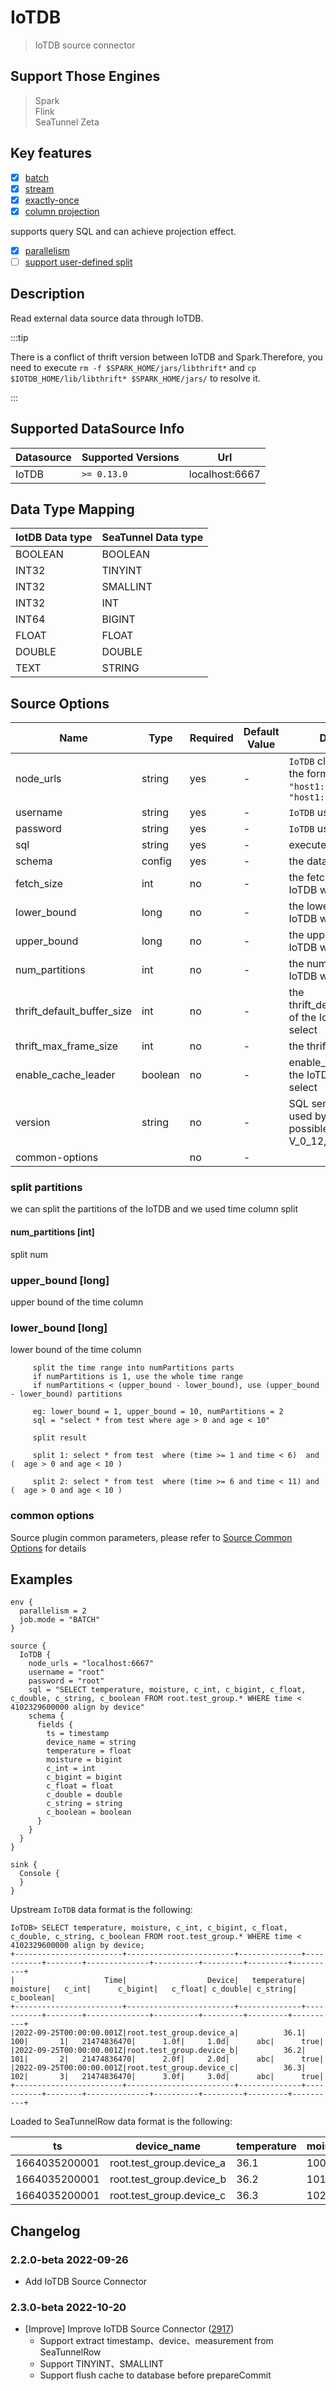 # IoTDB

> IoTDB source connector

## Support Those Engines

> Spark<br/>
> Flink<br/>
> SeaTunnel Zeta<br/>

## Key features

- [x] [batch](../../concept/connector-v2-features.md)
- [x] [stream](../../concept/connector-v2-features.md)
- [x] [exactly-once](../../concept/connector-v2-features.md)
- [x] [column projection](../../concept/connector-v2-features.md)

supports query SQL and can achieve projection effect.

- [x] [parallelism](../../concept/connector-v2-features.md)
- [ ] [support user-defined split](../../concept/connector-v2-features.md)

## Description

Read external data source data through IoTDB.

:::tip

There is a conflict of thrift version between IoTDB and Spark.Therefore, you need to execute `rm -f $SPARK_HOME/jars/libthrift*` and `cp $IOTDB_HOME/lib/libthrift* $SPARK_HOME/jars/` to resolve it.

:::

## Supported DataSource Info

| Datasource | Supported Versions |      Url       |
|------------|--------------------|----------------|
| IoTDB      | `>= 0.13.0`        | localhost:6667 |

## Data Type Mapping

| IotDB Data type | SeaTunnel Data type |
|-----------------|---------------------|
| BOOLEAN         | BOOLEAN             |
| INT32           | TINYINT             |
| INT32           | SMALLINT            |
| INT32           | INT                 |
| INT64           | BIGINT              |
| FLOAT           | FLOAT               |
| DOUBLE          | DOUBLE              |
| TEXT            | STRING              |

## Source Options

|            Name            |  Type   | Required | Default Value |                                    Description                                     |
|----------------------------|---------|----------|---------------|------------------------------------------------------------------------------------|
| node_urls                  | string  | yes      | -             | `IoTDB` cluster address, the format is `"host1:port"` or `"host1:port,host2:port"` |
| username                   | string  | yes      | -             | `IoTDB` user username                                                              |
| password                   | string  | yes      | -             | `IoTDB` user password                                                              |
| sql                        | string  | yes      | -             | execute sql statement                                                              |
| schema                     | config  | yes      | -             | the data schema                                                                    |
| fetch_size                 | int     | no       | -             | the fetch_size of the IoTDB when you select                                        |
| lower_bound                | long    | no       | -             | the lower_bound of the IoTDB when you select                                       |
| upper_bound                | long    | no       | -             | the upper_bound of the IoTDB when you select                                       |
| num_partitions             | int     | no       | -             | the num_partitions of the IoTDB when you select                                    |
| thrift_default_buffer_size | int     | no       | -             | the thrift_default_buffer_size of the IoTDB when you select                        |
| thrift_max_frame_size      | int     | no       | -             | the thrift max frame size                                                          |
| enable_cache_leader        | boolean | no       | -             | enable_cache_leader of the IoTDB when you select                                   |
| version                    | string  | no       | -             | SQL semantic version used by the client, The possible values are: V_0_12, V_0_13   |
| common-options             |         | no       | -             |                                                                                    |

### split partitions

we can split the partitions of the IoTDB and we used time column split

#### num_partitions [int]

split num

### upper_bound [long]

upper bound of the time column

### lower_bound [long]

lower bound of the time column

```
     split the time range into numPartitions parts
     if numPartitions is 1, use the whole time range
     if numPartitions < (upper_bound - lower_bound), use (upper_bound - lower_bound) partitions
     
     eg: lower_bound = 1, upper_bound = 10, numPartitions = 2
     sql = "select * from test where age > 0 and age < 10"
     
     split result

     split 1: select * from test  where (time >= 1 and time < 6)  and (  age > 0 and age < 10 )
     
     split 2: select * from test  where (time >= 6 and time < 11) and (  age > 0 and age < 10 )

```

### common options

Source plugin common parameters, please refer to [Source Common Options](common-options.md) for details

## Examples

```hocon
env {
  parallelism = 2
  job.mode = "BATCH"
}

source {
  IoTDB {
    node_urls = "localhost:6667"
    username = "root"
    password = "root"
    sql = "SELECT temperature, moisture, c_int, c_bigint, c_float, c_double, c_string, c_boolean FROM root.test_group.* WHERE time < 4102329600000 align by device"
    schema {
      fields {
        ts = timestamp
        device_name = string
        temperature = float
        moisture = bigint
        c_int = int
        c_bigint = bigint
        c_float = float
        c_double = double
        c_string = string
        c_boolean = boolean
      }
    }
  }
}

sink {
  Console {
  }
}
```

Upstream `IoTDB` data format is the following:

```shell
IoTDB> SELECT temperature, moisture, c_int, c_bigint, c_float, c_double, c_string, c_boolean FROM root.test_group.* WHERE time < 4102329600000 align by device;
+------------------------+------------------------+--------------+-----------+--------+--------------+----------+---------+---------+----------+
|                    Time|                  Device|   temperature|   moisture|   c_int|      c_bigint|   c_float| c_double| c_string| c_boolean|
+------------------------+------------------------+--------------+-----------+--------+--------------+----------+---------+---------+----------+
|2022-09-25T00:00:00.001Z|root.test_group.device_a|          36.1|        100|       1|   21474836470|      1.0f|     1.0d|      abc|      true|
|2022-09-25T00:00:00.001Z|root.test_group.device_b|          36.2|        101|       2|   21474836470|      2.0f|     2.0d|      abc|      true|
|2022-09-25T00:00:00.001Z|root.test_group.device_c|          36.3|        102|       3|   21474836470|      3.0f|     3.0d|      abc|      true|
+------------------------+------------------------+--------------+-----------+--------+--------------+----------+---------+---------+----------+
```

Loaded to SeaTunnelRow data format is the following:

|      ts       |       device_name        | temperature | moisture | c_int |  c_bigint   | c_float | c_double | c_string | c_boolean |
|---------------|--------------------------|-------------|----------|-------|-------------|---------|----------|----------|-----------|
| 1664035200001 | root.test_group.device_a | 36.1        | 100      | 1     | 21474836470 | 1.0f    | 1.0d     | abc      | true      |
| 1664035200001 | root.test_group.device_b | 36.2        | 101      | 2     | 21474836470 | 2.0f    | 2.0d     | abc      | true      |
| 1664035200001 | root.test_group.device_c | 36.3        | 102      | 3     | 21474836470 | 3.0f    | 3.0d     | abc      | true      |

## Changelog

### 2.2.0-beta 2022-09-26

- Add IoTDB Source Connector

### 2.3.0-beta 2022-10-20

- [Improve] Improve IoTDB Source Connector ([2917](https://github.com/apache/seatunnel/pull/2917))
  - Support extract timestamp、device、measurement from SeaTunnelRow
  - Support TINYINT、SMALLINT
  - Support flush cache to database before prepareCommit

